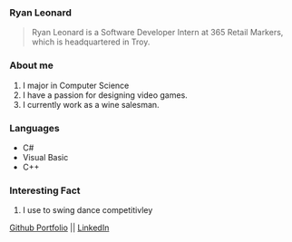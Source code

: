 ### Ryan Leonard
 > Ryan Leonard is a Software Developer Intern at 365 Retail Markers, which is headquartered in Troy.


### About me
1. I major in Computer Science
2. I have a passion for designing video games.
3. I currently work as a wine salesman.



### Languages
- C#
- Visual Basic 
- C++

### Interesting Fact
1. I use to swing dance competitivley 

[Github Portfolio](www.github.com/craithtv) || [LinkedIn](https://www.linkedin.com/in/ryan-leonard-34001a234/) 
